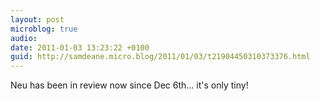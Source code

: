 ```yaml
---
layout: post
microblog: true
audio: 
date: 2011-01-03 13:23:22 +0100
guid: http://samdeane.micro.blog/2011/01/03/t21904450310373376.html
---
```

Neu has been in review now since Dec 6th... it's only tiny!
